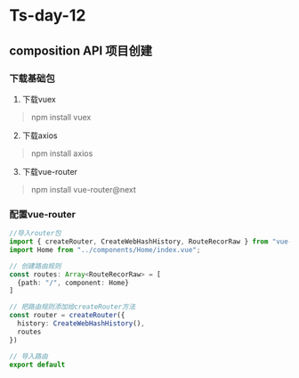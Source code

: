 # Ts-day-12
## composition API 项目创建
### 下载基础包
1. 下载vuex
> npm install vuex

2. 下载axios
> npm install axios

3. 下载vue-router
> npm install vue-router@next

### 配置vue-router

```ts
//导入router包
import { createRouter, CreateWebHashHistory, RouteRecorRaw } from "vue-router";
import Home from "../components/Home/index.vue";

// 创建路由规则
const routes: Array<RouteRecorRaw> = [
  {path: "/", component: Home}
]

// 把路由规则添加给createRouter方法
const router = createRouter({
  history: CreateWebHashHistory(),
  routes
})

// 导入路由
export default
```
